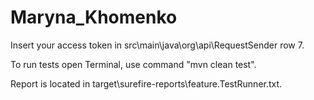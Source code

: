 # Maryna_Khomenko

Insert your access token in src\main\java\org\api\RequestSender row 7.

To run tests open Terminal, use command "mvn clean test". 

Report is located in target\surefire-reports\feature.TestRunner.txt.
